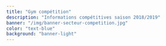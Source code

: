 ```yaml
---
title: "Gym compétition"
description: "Informations compétitives saison 2018/2019"
banner: "/img/banner-secteur-competition.jpg"
color: "text-blue"
background: "banner-light"
---
```

